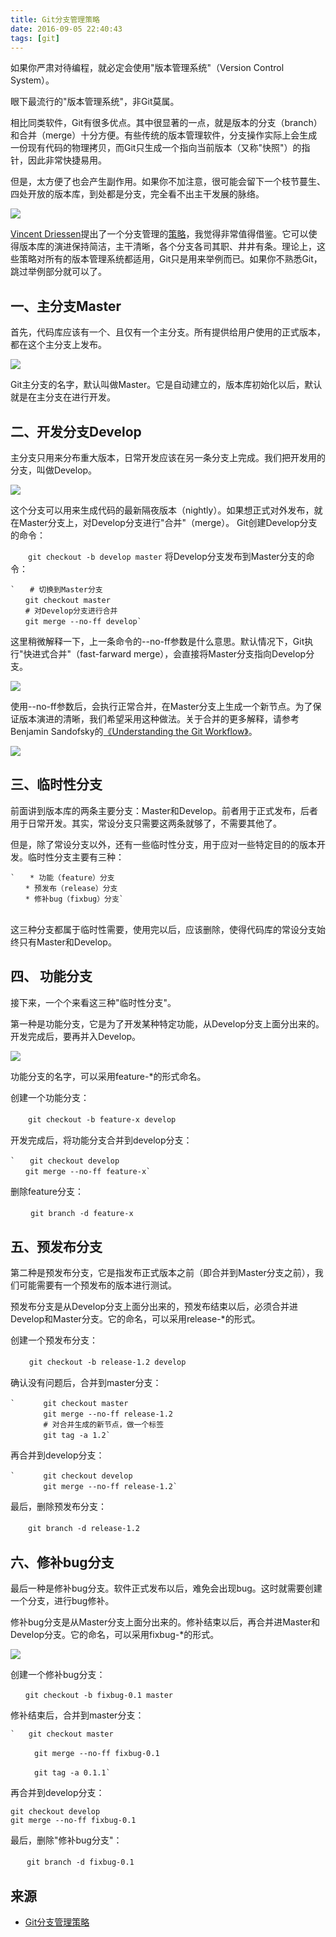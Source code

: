```yaml
---
title: Git分支管理策略
date: 2016-09-05 22:40:43
tags: [git]
---
```



如果你严肃对待编程，就必定会使用"版本管理系统"（Version Control System）。

眼下最流行的"版本管理系统"，非Git莫属。


相比同类软件，Git有很多优点。其中很显著的一点，就是版本的分支（branch）和合并（merge）十分方便。有些传统的版本管理软件，分支操作实际上会生成一份现有代码的物理拷贝，而Git只生成一个指向当前版本（又称"快照"）的指针，因此非常快捷易用。

但是，太方便了也会产生副作用。如果你不加注意，很可能会留下一个枝节蔓生、四处开放的版本库，到处都是分支，完全看不出主干发展的脉络。

![](http://i.imgur.com/T0JWwaa.png)

[Vincent Driessen](http://nvie.com/)提出了一个分支管理的[策略](http://nvie.com/posts/a-successful-git-branching-model/)，我觉得非常值得借鉴。它可以使得版本库的演进保持简洁，主干清晰，各个分支各司其职、井井有条。理论上，这些策略对所有的版本管理系统都适用，Git只是用来举例而已。如果你不熟悉Git，跳过举例部分就可以了。

## 一、主分支Master ##
首先，代码库应该有一个、且仅有一个主分支。所有提供给用户使用的正式版本，都在这个主分支上发布。

![](http://i.imgur.com/ubO7VsF.png)

Git主分支的名字，默认叫做Master。它是自动建立的，版本库初始化以后，默认就是在主分支在进行开发。

## 二、开发分支Develop ##
主分支只用来分布重大版本，日常开发应该在另一条分支上完成。我们把开发用的分支，叫做Develop。

![](http://i.imgur.com/VXcqaDD.png)

这个分支可以用来生成代码的最新隔夜版本（nightly）。如果想正式对外发布，就在Master分支上，对Develop分支进行"合并"（merge）。
Git创建Develop分支的命令：

　　`git checkout -b develop master`
将Develop分支发布到Master分支的命令：
	
	`　　# 切换到Master分支
	　　git checkout master
	　　# 对Develop分支进行合并
	　　git merge --no-ff develop`

这里稍微解释一下，上一条命令的--no-ff参数是什么意思。默认情况下，Git执行"快进式合并"（fast-farward merge），会直接将Master分支指向Develop分支。

![](http://i.imgur.com/6V3AqUV.png)

使用--no-ff参数后，会执行正常合并，在Master分支上生成一个新节点。为了保证版本演进的清晰，我们希望采用这种做法。关于合并的更多解释，请参考Benjamin Sandofsky的[《Understanding the Git Workflow》](http://sandofsky.com/blog/git-workflow.html)。

![](http://i.imgur.com/BDMLEfQ.png)

## 三、临时性分支 ##

前面讲到版本库的两条主要分支：Master和Develop。前者用于正式发布，后者用于日常开发。其实，常设分支只需要这两条就够了，不需要其他了。

但是，除了常设分支以外，还有一些临时性分支，用于应对一些特定目的的版本开发。临时性分支主要有三种：

	`　　* 功能（feature）分支
	　　* 预发布（release）分支
	　　* 修补bug（fixbug）分支`
	　　

这三种分支都属于临时性需要，使用完以后，应该删除，使得代码库的常设分支始终只有Master和Develop。

## 四、 功能分支 ##
接下来，一个个来看这三种"临时性分支"。

第一种是功能分支，它是为了开发某种特定功能，从Develop分支上面分出来的。开发完成后，要再并入Develop。

![](http://i.imgur.com/infHhsN.png)

功能分支的名字，可以采用feature-*的形式命名。

创建一个功能分支：

　　`git checkout -b feature-x develop`

开发完成后，将功能分支合并到develop分支：

	`　　git checkout develop
	　　git merge --no-ff feature-x`

删除feature分支：

　　		`git branch -d feature-x`

## 五、预发布分支 ##
第二种是预发布分支，它是指发布正式版本之前（即合并到Master分支之前），我们可能需要有一个预发布的版本进行测试。

预发布分支是从Develop分支上面分出来的，预发布结束以后，必须合并进Develop和Master分支。它的命名，可以采用release-*的形式。

创建一个预发布分支：

　			`　git checkout -b release-1.2 develop`

确认没有问题后，合并到master分支：

	`	　　git checkout master
		　　git merge --no-ff release-1.2
		　　# 对合并生成的新节点，做一个标签
		　　git tag -a 1.2`

再合并到develop分支：

	`	　　git checkout develop
		　　git merge --no-ff release-1.2`

最后，删除预发布分支：

　　`git branch -d release-1.2`

## 六、修补bug分支 ##

最后一种是修补bug分支。软件正式发布以后，难免会出现bug。这时就需要创建一个分支，进行bug修补。

修补bug分支是从Master分支上面分出来的。修补结束以后，再合并进Master和Develop分支。它的命名，可以采用fixbug-*的形式。

![](http://i.imgur.com/j1yKd0Y.png)

创建一个修补bug分支：

    　　git checkout -b fixbug-0.1 master

修补结束后，合并到master分支：

	`	git checkout master
	
	　　	git merge --no-ff fixbug-0.1
	
	　　	git tag -a 0.1.1`

再合并到develop分支：


	git checkout develop
	git merge --no-ff fixbug-0.1
	
	
最后，删除"修补bug分支"：

　`　git branch -d fixbug-0.1`

## 来源 ##

- [Git分支管理策略](http://www.ruanyifeng.com/blog/2012/07/git.html)
